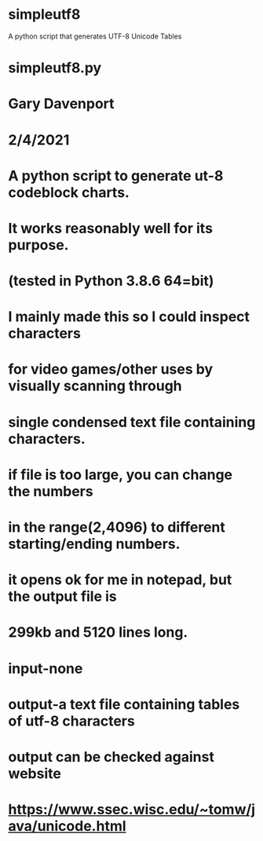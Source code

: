 # simpleutf8
A python script that generates UTF-8 Unicode Tables
# simpleutf8.py
# Gary Davenport
# 2/4/2021
#
# A python script to generate ut-8 codeblock charts.
# It works reasonably well for its purpose.
# (tested in Python 3.8.6 64=bit)
#
# I mainly made this so I could inspect characters
# for video games/other uses by visually scanning through
# single condensed text file containing characters.
#
# if file is too large, you can change the numbers 
# in the range(2,4096) to different starting/ending numbers.
# it opens ok for me in notepad, but the output file is 
# 299kb and 5120 lines long.
# 
# input-none
# output-a text file containing tables of utf-8 characters
#
# output can be checked against website
# https://www.ssec.wisc.edu/~tomw/java/unicode.html
